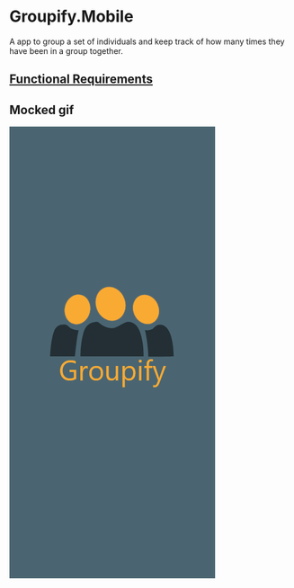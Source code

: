 # Groupify.Mobile

A app to group a set of individuals and keep track of how many times they have been in a group together. 

## [Functional Requirements](https://github.com/haavamoa/Groupify.Mobile/issues/1) 

## Mocked gif
![Test](https://raw.githubusercontent.com/haavamoa/Groupify.Mobile/master/assets/gifs/firstItteration.gif) 
